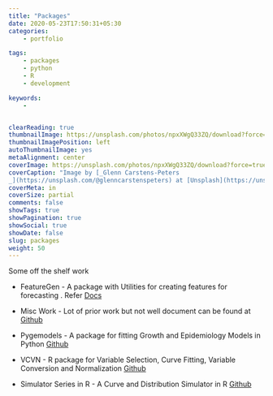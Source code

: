 ```yaml
---
title: "Packages"
date: 2020-05-23T17:50:31+05:30
categories:
    - portfolio

tags:
    - packages
    - python
    - R
    - development

keywords:
    - 


clearReading: true
thumbnailImage: https://unsplash.com/photos/npxXWgQ33ZQ/download?force=true&w=640
thumbnailImagePosition: left 
autoThumbnailImage: yes 
metaAlignment: center 
coverImage: https://unsplash.com/photos/npxXWgQ33ZQ/download?force=true&w=1920
coverCaption: "Image by [_Glenn Carstens-Peters
_](https://unsplash.com/@glenncarstenspeters) at [Unsplash](https://unsplash.com/)"
coverMeta: in 
coverSize: partial 
comments: false
showTags: true
showPagination: true
showSocial: true
showDate: false
slug: packages
weight: 50
---
```


Some off the shelf work
<!--more-->

* FeatureGen - A package with Utilities for creating features for forecasting . Refer [Docs](https://jkapila.github.io/featuregen/)

* Misc Work - Lot of prior work but not well document can be found at [Github](https://github.com/jkapila/paper-codebase)

* Pygemodels - A package for fitting Growth and Epidemiology Models in Python [Github](https://github.com/jkapila/pygemodels)

* VCVN - R package for Variable  Selection, Curve Fitting, Variable Conversion and Normalization [Github](https://github.com/jkapila/vcvn)

* Simulator Series in R - A Curve and Distribution Simulator in R [Github](https://github.com/jkapila/SimulatorInR) 
